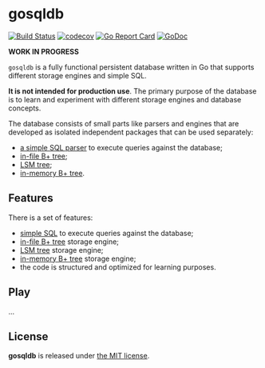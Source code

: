 # gosqldb

[![Build Status](https://app.travis-ci.com/krasun/gosqldb.svg?branch=main)](https://app.travis-ci.com/krasun/gosqldb)
[![codecov](https://codecov.io/gh/krasun/gosqldb/branch/main/graph/badge.svg?token=8NU6LR4FQD)](https://codecov.io/gh/krasun/gosqldb)
[![Go Report Card](https://goreportcard.com/badge/github.com/krasun/gosqldb)](https://goreportcard.com/report/github.com/krasun/gosqldb)
[![GoDoc](https://godoc.org/https://godoc.org/github.com/krasun/gosqldb?status.svg)](https://godoc.org/github.com/krasun/gosqldb)

**WORK IN PROGRESS**

`gosqldb` is a fully functional persistent database written in Go that supports different storage engines and simple SQL. 

**It is not intended for production use**. The primary purpose of the database is to learn and experiment with different storage engines and database concepts. 

The database consists of small parts like parsers and engines that are developed as isolated independent packages
that can be used separately: 

- [a simple SQL parser](https://github.com/krasun/gosqlparser) to execute queries against the database; 
- [in-file B+ tree](https://github.com/krasun/fbptree); 
- [LSM tree](https://github.com/krasun/lsmtree);
- [in-memory B+ tree](https://github.com/krasun/bptree).

## Features 

There is a set of features:
- [simple SQL](https://github.com/krasun/gosqlparser) to execute queries against the database; 
- [in-file B+ tree](https://github.com/krasun/fbptree) storage engine; 
- [LSM tree](https://github.com/krasun/lsmtree) storage engine;
- [in-memory B+ tree](https://github.com/krasun/bptree) storage engine;  
- the code is structured and optimized for learning purposes. 

## Play 

... 

## License 

**gosqldb** is released under [the MIT license](LICENSE).